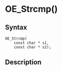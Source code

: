 # OE_Strcmp()



## Syntax

    OE_Strcmp(
        const char * s1,
        const char * s2);
## Description 

